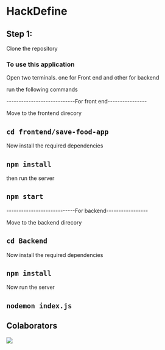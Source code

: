 # HackDefine

## Step 1:

Clone the repository


### To use this application
Open two terminals. one for Front end and other for backend


run the following commands

----------------------------For front end----------------

Move to the frontend direcory

## `cd frontend/save-food-app`

Now install the required dependencies

## `npm install`

then run the server

## `npm start`


----------------------------For backend-----------------

Move to the backend direcory

## `cd Backend`

Now install the required dependencies

## `npm install`

Now run the server

## `nodemon index.js`


## Colaborators

<a href="https://github.com/SujeetYT/HackDefine/graphs/contributors">
  <img src="https://contrib.rocks/image?repo=SujeetYT/HackDefine">
</a>
